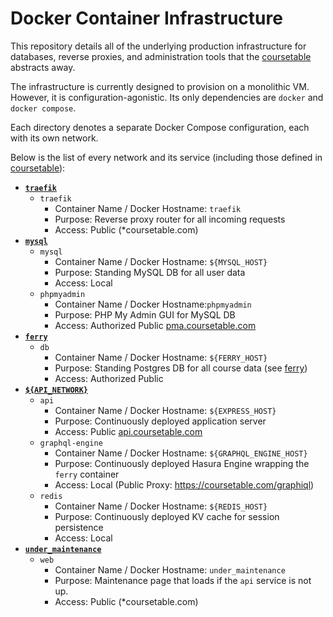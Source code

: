 # Docker Container Infrastructure

This repository details all of the underlying production infrastructure for databases, reverse proxies, and administration tools that the [coursetable](https://github.com/coursetable/coursetable/) abstracts away.

The infrastructure is currently designed to provision on a monolithic VM. However, it is configuration-agonistic. Its only dependencies are `docker` and `docker compose`.

Each directory denotes a separate Docker Compose configuration, each with its own network.

Below is the list of every network and its service (including those defined in [coursetable](https://github.com/coursetable/coursetable/)):
 - **[`traefik`](traefik/)**
    - `traefik`
        - Container Name / Docker Hostname: `traefik`
        - Purpose: Reverse proxy router for all incoming requests
        - Access: Public (*coursetable.com)
- **[`mysql`](mysql/)**
    - `mysql`
        - Container Name / Docker Hostname: `${MYSQL_HOST}`
        - Purpose: Standing MySQL DB for all user data
        - Access: Local
    - `phpmyadmin`
        - Container Name / Docker Hostname:`phpmyadmin`
        - Purpose: PHP My Admin GUI for MySQL DB
        - Access: Authorized Public [pma.coursetable.com](https://pma.coursetable.com)
- **[`ferry`](ferry/)**
    - `db`
        - Container Name / Docker Hostname: `${FERRY_HOST}`
        - Purpose: Standing Postgres DB for all course data (see [ferry](https://github.com/coursetable/ferry/))
        - Access: Authorized Public
- **[`${API_NETWORK}`](https://github.com/coursetable/coursetable/tree/master/api/)**
    - `api`
        - Container Name / Docker Hostname: `${EXPRESS_HOST}`
        - Purpose: Continuously deployed application server
        - Access: Public [api.coursetable.com](https://api.coursetable.com/api/ping)
    - `graphql-engine`
        - Container Name / Docker Hostname: `${GRAPHQL_ENGINE_HOST}`
        - Purpose: Continuously deployed Hasura Engine wrapping the `ferry` container
        - Access: Local (Public Proxy: https://coursetable.com/graphiql)
    - `redis`
        - Container Name / Docker Hostname: `${REDIS_HOST}`
        - Purpose: Continuously deployed KV cache for session persistence
        - Access: Local
- **[`under_maintenance`](under_maintenance)**
    - `web`
        - Container Name / Docker Hostname: `under_maintenance`
        - Purpose: Maintenance page that loads if the `api` service is not up.
        - Access: Public (*coursetable.com)